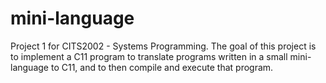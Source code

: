 # mini-language
Project 1 for CITS2002 - Systems Programming. The goal of this project is to implement a C11 program to translate programs written in a small mini-language to C11, and to then compile and execute that program.
